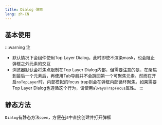 ```yaml
---
title: Dialog 弹窗
lang: zh-CN
---
```


## 基本使用

<!-- @Code:basicUsage -->

:::warning 注
- 默认情况下会组件使用Top Layer Dialog，此时即使不渲染mask，也会阻止弹框之外元素的交互
- 浏览器默认会将焦点限制在Top Layer Dialog内部，但需要注意的是，在聚焦到最后一个元素后，再使用Tab导航并不会跳回第一个可聚焦元素。然而在开启`noTopLayer`时，内部模拟的focus trap则会在弹框内部循环聚焦。如果需要Top Layer Dialog也遵循这个行为，请使用`alwaysTrapFocus`属性。
:::

## 静态方法

`Dialog`有静态方法`open`，方便在js中直接创建并打开弹框

<!-- @Code:staticMethods -->